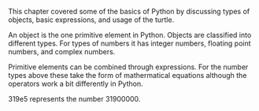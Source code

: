 This chapter covered some of the basics of Python by discussing types of objects, basic expressions, and usage of the turtle.

An object is the one primitive element in Python. Objects are classified into different types. For types of numbers it has integer numbers, floating point numbers, and complex numbers.

Primitive elements can be combined through expressions. For the number types above these take the form of mathermatical equations although the operators work a bit differently in Python.

319e5 represents the number 31900000.

